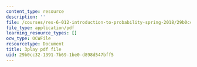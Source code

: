 ```yaml
---
content_type: resource
description: ''
file: /courses/res-6-012-introduction-to-probability-spring-2018/29b0cc3213917b691be0d898d547bff5_pd7dvQBqQqY.pdf
file_type: application/pdf
learning_resource_types: []
ocw_type: OCWFile
resourcetype: Document
title: 3play pdf file
uid: 29b0cc32-1391-7b69-1be0-d898d547bff5
---
```

